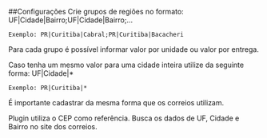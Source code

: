 
##Configurações
Crie grupos de regiões no formato: UF|Cidade|Bairro;UF|Cidade|Bairro;...
```
Exemplo: PR|Curitiba|Cabral;PR|Curitiba|Bacacheri
```

Para cada grupo é possível informar valor por unidade ou valor por entrega.

Caso tenha um mesmo valor para uma cidade inteira utilize da seguinte forma: UF|Cidade|*
```
Exemplo: PR|Curitiba|*
```

É importante cadastrar da mesma forma que os correios utilizam.

Plugin utiliza o CEP como referência. Busca os dados de UF, Cidade e Bairro no site dos correios.


